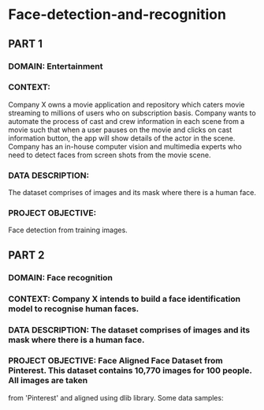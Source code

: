 # Face-detection-and-recognition

## PART 1
### DOMAIN: Entertainment
### CONTEXT: 
Company X owns a movie application and repository which caters movie streaming to millions of users who on subscription basis.
Company wants to automate the process of cast and crew information in each scene from a movie such that when a user pauses on the
movie and clicks on cast information button, the app will show details of the actor in the scene. Company has an in-house computer vision
and multimedia experts who need to detect faces from screen shots from the movie scene.
### DATA DESCRIPTION: 
The dataset comprises of images and its mask where there is a human face.
### PROJECT OBJECTIVE: 
Face detection from training images.

## PART 2
### DOMAIN: Face recognition
### CONTEXT: Company X intends to build a face identification model to recognise human faces.
### DATA DESCRIPTION: The dataset comprises of images and its mask where there is a human face.
### PROJECT OBJECTIVE: Face Aligned Face Dataset from Pinterest. This dataset contains 10,770 images for 100 people. All images are taken
from 'Pinterest' and aligned using dlib library. Some data samples:

